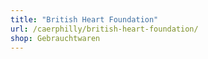 ```yaml
---
title: "British Heart Foundation"
url: /caerphilly/british-heart-foundation/
shop: Gebrauchtwaren
---
```

